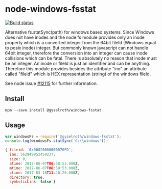 # node-windows-fsstat

[![Build status](https://ci.appveyor.com/api/projects/status/iikdg1nngoc1272j?svg=true)](https://ci.appveyor.com/project/raffis/node-windows-fsstat)

Alternative fs.statSync(path) for windows based systems. Since Windows does not have inodes and the node fs module
provides only an inode property which is a converted integer from the 64bit fileId (Windows equal to posix inode) integer.
But commonly known javascript can not handle 64bit integer, therefore the conversion into an integer can cause inode collisions
which can be fatal.
There is absolutely no reason that inode must be an integer. An inode or fileId is just an identifier and can be anything. Therefore
this module provides besides the attribute "ino" an attribute called "fileid" which is HEX representation (string) of the windows fileId.

See node issue [#12115](https://github.com/nodejs/node/issues/12115) for further information.

## Install
```
npm --save install @gyselroth/windows-fsstat
```

## Usage

```javascript
var windowsFs = require('@gyselroth/windows-fsstat');
console.log(windowsFs.statSync('C:\\windows'));

{ fileid: '0x00020000000070FD',
  ino: 562949953450237,
  size: 0,
  atime: 2017-08-07T06:58:53.000Z,
  mtime: 2017-08-07T06:58:53.000Z,
  ctime: 2017-03-18T11:40:20.000Z,
  directory: true,
  symbolicLink: false }
````
